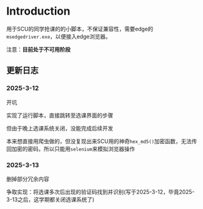 # Introduction

用于SCU的同学抢课的的小脚本，不保证兼容性，需要edge的`msedgedriver.exe`，以便接入edge浏览器。

注意：**目前处于不可用阶段**

## 更新日志

### 2025-3-12

开坑

实现了运行脚本，直接跳转至选课界面的步骤

但由于晚上选课系统关闭，没能完成后续开发

本来想直接用爬虫做的，但没复现出来SCU用的神奇`hex_md5()`加密函数，无法传回加密的密码，所以只能用`selenium`来模拟浏览器操作

### 2025-3-13

删掉部分冗余内容

争取实现：将选课多次后出现的验证码找到并识别(写于2025-3-12，毕竟2025-3-13之后，这学期都关闭选课系统了)
